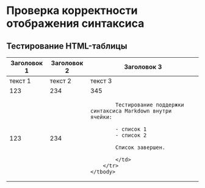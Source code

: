 # Проверка корректности отображения синтаксиса

## Тестирование HTML-таблицы

<table class="resume">
    <thead>
        <tr>
            <th>Заголовок 1</th>
            <th>Заголовок 2</th>
            <th>Заголовок 3</th>
        </tr>
    </thead>
	<tbody>
		<tr>
			<td>текст 1</td>
			<td>текст 2</td>
			<td>текст 3</td>
		</tr>
		<tr>
			<td>123</td>
			<td>234</td>
			<td>345</td>
		</tr>
		<tr>
			<td>123</td>
			<td>234</td>
			<td>

            Тестирование поддержки синтаксиса Markdown внутри ячейки:

            - список 1
            - список 2

            Список завершен.

            </td>
		</tr>
	</tbody>
</table>